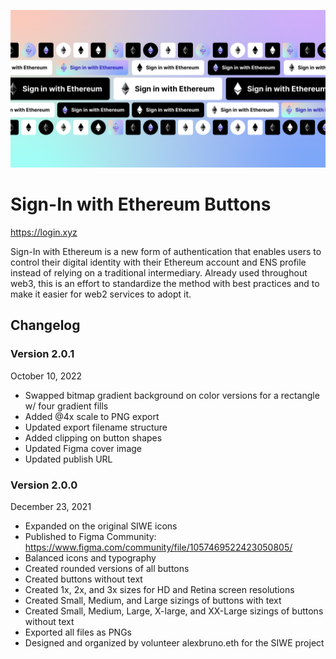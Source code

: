 ![Sign-in with Ethereum Buttons preview image showing different options available for developer use.](https://github.com/alexcbruno/SIWE-Buttons/raw/main/2.0.0/SIWE-Preview-v2.0.0.png?raw=true)

# Sign-In with Ethereum Buttons

https://login.xyz

Sign-In with Ethereum is a new form of authentication that enables users to control their digital identity with their Ethereum account and ENS profile instead of relying on a traditional intermediary. Already used throughout web3, this is an effort to standardize the method with best practices and to make it easier for web2 services to adopt it.


## Changelog

### Version 2.0.1
October 10, 2022
- Swapped bitmap gradient background on color versions for a rectangle w/ four gradient fills
- Added @4x scale to PNG export
- Updated export filename structure
- Added clipping on button shapes
- Updated Figma cover image
- Updated publish URL

### Version 2.0.0
December 23, 2021
- Expanded on the original SIWE icons
- Published to Figma Community: https://www.figma.com/community/file/1057469522423050805/
- Balanced icons and typography
- Created rounded versions of all buttons
- Created buttons without text
- Created 1x, 2x, and 3x sizes for HD and Retina screen resolutions
- Created Small, Medium, and Large sizings of buttons with text
- Created Small, Medium, Large, X-large, and XX-Large sizings of buttons without text
- Exported all files as PNGs
- Designed and organized by volunteer alexbruno.eth for the SIWE project
